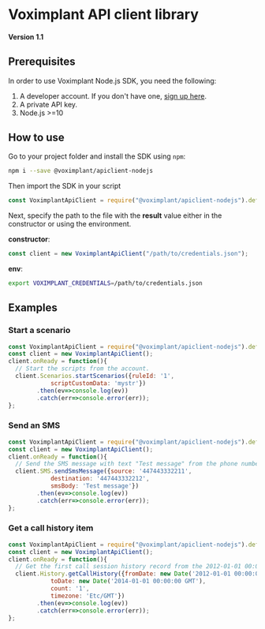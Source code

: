 # Voximplant API client library
#### Version 1.1

## Prerequisites

In order to use Voximplant Node.js SDK, you need the following:
1. A developer account. If you don't have one, [sign up here](https://voximplant.com/sign-up/).
1. A private API key. 
1. Node.js >=10

## How to use

Go to your project folder and install the SDK using `npm`:

```bash 
npm i --save @voximplant/apiclient-nodejs
```

Then import the SDK in your script

```js
const VoximplantApiClient = require("@voximplant/apiclient-nodejs").default;
```

Next, specify the path to the file with the __result__ value either in the constructor or using the environment.

__constructor__:

```js
const client = new VoximplantApiClient("/path/to/credentials.json");
```
__env__:
```bash
export VOXIMPLANT_CREDENTIALS=/path/to/credentials.json
```

## Examples
### Start a scenario
```js
const VoximplantApiClient = require("@voximplant/apiclient-nodejs").default;
const client = new VoximplantApiClient();
client.onReady = function(){
  // Start the scripts from the account.
  client.Scenarios.startScenarios({ruleId: '1',
            scriptCustomData: 'mystr'})
        .then(ev=>console.log(ev))
        .catch(err=>console.error(err));
};
```

### Send an SMS
```js
const VoximplantApiClient = require("@voximplant/apiclient-nodejs").default;
const client = new VoximplantApiClient();
client.onReady = function(){
  // Send the SMS message with text "Test message" from the phone number 447443332211 to the phone number 447443332212.
  client.SMS.sendSmsMessage({source: '447443332211',
            destination: '447443332212',
            smsBody: 'Test message'})
        .then(ev=>console.log(ev))
        .catch(err=>console.error(err));
};
```

### Get a call history item

```js
const VoximplantApiClient = require("@voximplant/apiclient-nodejs").default;
const client = new VoximplantApiClient();
client.onReady = function(){
  // Get the first call session history record from the 2012-01-01 00:00:00 UTC to the 2014-01-01 00:00:00 UTC
  client.History.getCallHistory({fromDate: new Date('2012-01-01 00:00:00 GMT'),
            toDate: new Date('2014-01-01 00:00:00 GMT'),
            count: '1',
            timezone: 'Etc/GMT'})
        .then(ev=>console.log(ev))
        .catch(err=>console.error(err));
};
```
